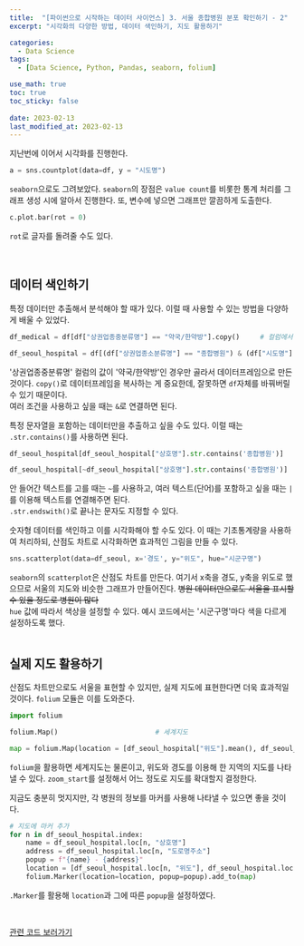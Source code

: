 ```yaml
---
title:  "[파이썬으로 시작하는 데이터 사이언스] 3. 서울 종합병원 분포 확인하기 - 2"
excerpt: "시각화의 다양한 방법, 데이터 색인하기, 지도 활용하기"

categories:
  - Data Science
tags:
  - [Data Science, Python, Pandas, seaborn, folium]

use_math: true
toc: true
toc_sticky: false
 
date: 2023-02-13
last_modified_at: 2023-02-13
---
```

지난번에 이어서 시각화를 진행한다.
```python
a = sns.countplot(data=df, y = "시도명")
```
`seaborn`으로도 그려보았다. `seaborn`의 장점은 `value count`를 비롯한 통계 처리를 그래프 생성 시에 알아서 진행한다. 또, 변수에 넣으면 그래프만 깔끔하게 도출한다.

```python
c.plot.bar(rot = 0) 
```
`rot`로 글자를 돌려줄 수도 있다.

<br/>

## 데이터 색인하기
특정 데이터만 추출해서 분석해야 할 때가 있다. 이럴 때 사용할 수 있는 방법을 다양하게 배울 수 있었다.    
```python
df_medical = df[df["상권업종중분류명"] == "약국/한약방"].copy()     # 컬럼에서 특정 값만 추출

df_seoul_hospital = df[(df["상권업종소분류명"] == "종합병원") & (df["시도명"] == "서울특별시")].copy()                                                      # 여러 조건 사용
```
'상권업종중분류명' 컬럼의 값이 '약국/한약방'인 경우만 골라서 데이터프레임으로 만든 것이다. `copy()`로 데이터프레임을 복사하는 게 중요한데, 잘못하면 `df`자체를 바꿔버릴 수 있기 때문이다.   
여러 조건을 사용하고 싶을 때는 `&`로 연결하면 된다.

특정 문자열을 포함하는 데이터만을 추출하고 싶을 수도 있다. 이럴 때는 `.str.contains()`를 사용하면 된다.
```python
df_seoul_hospital[df_seoul_hospital["상호명"].str.contains('종합병원')]     # 종합병원이 들어간 텍스트만 가져오기

df_seoul_hospital[~df_seoul_hospital["상호명"].str.contains('종합병원')]    # 종합병원이 '안' 들어간 텍스트만 가져오기
```
안 들어간 텍스트를 고를 때는 `~`를 사용하고, 여러 텍스트(단어)를 포함하고 싶을 때는 `|`를 이용해 텍스트를 연결해주면 된다.  
`.str.endswith()`로 끝나는 문자도 지정할 수 있다.   

숫자형 데이터를 색인하고 이를 시각화해야 할 수도 있다. 이 때는 기초통계량을 사용하여 처리하되, 산점도 차트로 시각화하면 효과적인 그림을 만들 수 있다.
```python
sns.scatterplot(data=df_seoul, x='경도', y="위도", hue="시군구명")
```
`seaborn`의 `scatterplot`은 산점도 차트를 만든다. 여기서 x축을 경도, y축을 위도로 했으므로 서울의 지도와 비슷한 그래프가 만들어진다. ~~병원 데이터만으로도 서울을 표시할 수 있을 정도로 병원이 많다~~   
`hue` 값에 따라서 색상을 설정할 수 있다. 예시 코드에서는 '시군구명'마다 색을 다르게 설정하도록 했다.    
<br/>

## 실제 지도 활용하기
산점도 차트만으로도 서울을 표현할 수 있지만, 실제 지도에 표현한다면 더욱 효과적일 것이다.  `folium` 모듈은 이를 도와준다.
```python
import folium

folium.Map()                        # 세계지도

map = folium.Map(location = [df_seoul_hospital["위도"].mean(), df_seoul_hospital["경도"].mean()], zoom_start = 12)     # 데이터의 위도, 경도 평균치로 서울 지도 나타내기, zoom_start로 zoom 정도 설정
```
`folium`을 활용하면 세계지도는 물론이고, 위도와 경도를 이용해 한 지역의 지도를 나타낼 수 있다. `zoom_start`를 설정해서 어느 정도로 지도를 확대할지 결정한다.    

지금도 충분히 멋지지만, 각 병원의 정보를 마커를 사용해 나타낼 수 있으면 좋을 것이다.
```python
# 지도에 마커 추가
for n in df_seoul_hospital.index:
    name = df_seoul_hospital.loc[n, "상호명"]
    address = df_seoul_hospital.loc[n, "도로명주소"]
    popup = f"{name} - {address}"
    location = [df_seoul_hospital.loc[n, "위도"], df_seoul_hospital.loc[n, "경도"]]
    folium.Marker(location=location, popup=popup).add_to(map)
```
`.Marker`를 활용해 `location`과 그에 따른 `popup`을 설정하였다.


<br/>

[관련 코드 보러가기](https://github.com/Hyun3246/Code-Warehouse/tree/main/%ED%8C%8C%EC%9D%B4%EC%8D%AC%EC%9C%BC%EB%A1%9C%20%EC%8B%9C%EC%9E%91%ED%95%98%EB%8A%94%20%EB%8D%B0%EC%9D%B4%ED%84%B0%20%EC%82%AC%EC%9D%B4%EC%96%B8%EC%8A%A4)   

